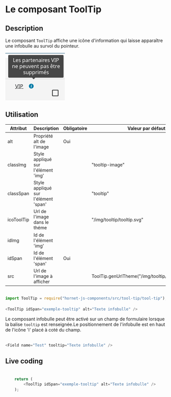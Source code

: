 # Le composant ToolTip

## Description

Le composant `ToolTip` affiche une icône d'information qui laisse apparaître une infobulle au survol du pointeur.

![infobulle](../sources/tool-tip/tool-tip.png)

## Utilisation

| Attribut   | Description                                         | Obligatoire | Valeur par défaut                                | Type |
| ---------- | --------------------------------------------------- | ------------| ------------------------------------------------ |------|
| alt        | Propriété alt de l'image                            | Oui         |                                                  |string|
| classImg   | Style appliqué sur l'élément 'img'                  |             | "tooltip-image"                                  |string|
| classSpan  | Style appliqué sur l'élément 'span'                 |             | "tooltip"                                        |string|
| icoToolTip | Url de l'image dans le théme                        |             | "/img/tooltip/tooltip.svg"                       |string|
| idImg      | Id de l'élément 'img'                               |             |                                                  |string|
| idSpan     | Id de l'élément 'span'                              | Oui         |                                                  |string|
| src        | Url de l'image à afficher                           |             | ToolTip.genUrlTheme("/img/tooltip/ico_tooltip.png") |string|

```javascript

import ToolTip = require("hornet-js-components/src/tool-tip/tool-tip");

<ToolTip idSpan="exemple-tooltip" alt="Texte infobulle" />

```

Le composant infobulle peut être activé sur un champ de formulaire lorsque la balise `tooltip` est renseignée.Le positionnement de l'infobulle est en haut de l'icône 'i' placé à coté du champ.

```javascript

<Field name="Test" tooltip="Texte infobulle" />

```

## Live coding

```javascript showroom

    return (
        <ToolTip idSpan="exemple-tooltip" alt="Texte infobulle" />
    );
```